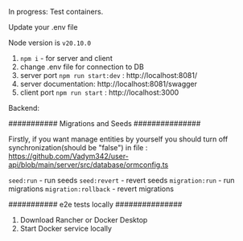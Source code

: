 In progress:
Test containers.

Update your .env file 

Node version is `v20.10.0`

1. `npm i` -  for server and client 
2. change .env file for connection to DB
3. server port  `npm run start:dev` : http://localhost:8081/
4. server documentation: http://localhost:8081/swagger
5. client port  `npm run start` : http://localhost:3000

Backend:

########### Migrations and Seeds ###############

Firstly, if you want manage entities by yourself you should turn off synchronization(should be "false") in file : https://github.com/Vadym342/user-api/blob/main/server/src/database/ormconfig.ts

`seed:run` - run seeds 
`seed:revert` - revert seeds
`migration:run` - run migrations
`migration:rollback` - revert migrations

########### e2e tests locally ###############
1. Download Rancher or Docker Desktop 
2. Start Docker service locally




